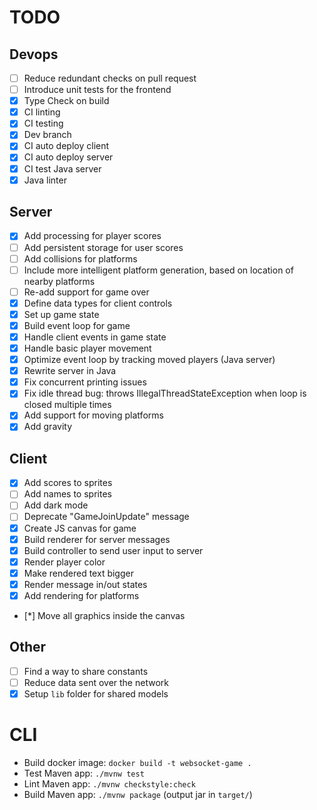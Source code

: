 # TODO

## Devops
- [ ] Reduce redundant checks on pull request
- [ ] Introduce unit tests for the frontend
- [x] Type Check on build
- [x] CI linting
- [x] CI testing
- [x] Dev branch
- [x] CI auto deploy client
- [x] CI auto deploy server
- [x] CI test Java server
- [x] Java linter

## Server
- [x] Add processing for player scores
- [ ] Add persistent storage for user scores
- [ ] Add collisions for platforms
- [ ] Include more intelligent platform generation, based on location of nearby platforms
- [ ] Re-add support for game over
- [x] Define data types for client controls
- [x] Set up game state
- [x] Build event loop for game
- [x] Handle client events in game state
- [x] Handle basic player movement
- [x] Optimize event loop by tracking moved players (Java server)
- [x] Rewrite server in Java
- [x] Fix concurrent printing issues
- [x] Fix idle thread bug: throws IllegalThreadStateException when loop is closed multiple times
- [x] Add support for moving platforms
- [x] Add gravity

## Client
- [x] Add scores to sprites
- [ ] Add names to sprites
- [ ] Add dark mode
- [ ] Deprecate "GameJoinUpdate" message
- [x] Create JS canvas for game
- [x] Build renderer for server messages
- [x] Build controller to send user input to server
- [x] Render player color
- [x] Make rendered text bigger
- [x] Render message in/out states
- [x] Add rendering for platforms
- [*] Move all graphics inside the canvas

## Other
- [ ] Find a way to share constants
- [ ] Reduce data sent over the network
- [x] Setup `lib` folder for shared models

# CLI
- Build docker image: `docker build -t websocket-game .`
- Test Maven app: `./mvnw test`
- Lint Maven app: `./mvnw checkstyle:check`
- Build Maven app: `./mvnw package` (output jar in `target/`)